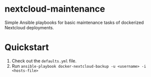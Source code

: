 # nextcloud-maintenance

Simple Ansible playbooks for basic maintenance tasks of dockerized Nextcloud deployments.

# Quickstart

1) Check out the `defaults.yml` file.
2) Run `ansible-playbook docker-nextcloud-backup -u <username> -i <hosts-file>`

